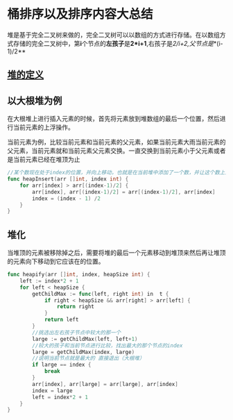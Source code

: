 # 桶排序以及排序内容大总结

堆是基于完全二叉树来做的，完全二叉树可以以数组的方式进行存储。在以数组方式存储的完全二叉树中，第**i**个节点的**左孩子**是**2\*i+1**,右孩子是**2/*i+2**,父节点是**(i-1)/2**

## [堆的定义](https://juejin.cn/post/6854573217269415950)

## 以大根堆为例

在大根堆上进行插入元素的时候，首先将元素放到堆数组的最后一个位置，然后进行当前元素的上浮操作。

当前元素为例，比较当前元素和当前元素的父元素，如果当前元素大雨当前元素的父元素，当前元素就和当前元素父元素交换。一直交换到当前元素小于父元素或者是当前元素已经在堆顶为止

```go
//某个数现在处于index的位置，并向上移动，也就是在当前堆中添加了一个数，并让这个数上浮到指定的位置
func heapInsert(arr []int, index int) {
	for arr[index] > arr[(index-1)/2] {
		arr[index], arr[(index-1)/2] = arr[(index-1)/2], arr[index]
		index = (index - 1) /2
	}
}
```

## 堆化

当堆顶的元素被移除掉之后，需要将堆的最后一个元素移动到堆顶来然后再让堆顶的元素向下移动到它应该在的位置。

```go
func heapify(arr []int, index, heapSize int) {
	left := index*2 + 1
	for left < heapSize {
		getChildMax := func(left, right int) in  t {
			if right < heapSize && arr[right] > arr[left] {
				return right
			}
			return left
		}
		//挑选出左右孩子节点中较大的那一个
		large := getChildMax(left, left+1)
		//较大的孩子和当前节点进行比较，找出最大的那个节点的index
		large = getChildMax(index, large)
		//说明当前节点就是最大的 直接退出（大根堆）
		if large == index {
			break
		}
		arr[index], arr[large] = arr[large], arr[index]
		index = large
		left = index*2 + 1
	}
}
```

